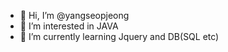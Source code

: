 - 👋 Hi, I’m @yangseopjeong
- 👀 I’m interested in JAVA
- 🌱 I’m currently learning Jquery and DB(SQL etc)


<!---
yangseopjeong/yangseopjeong is a ✨ special ✨ repository because its `README.md` (this file) appears on your GitHub profile.
You can click the Preview link to take a look at your changes.
--->
